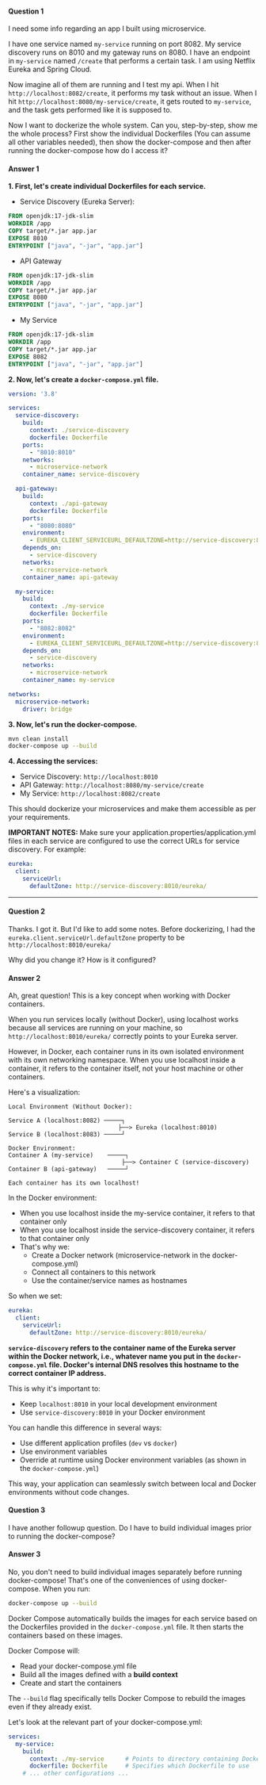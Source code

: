 #### Question 1
I need some info regarding an app I built using microservice. 

I have one service named `my-service` running on port 8082. My service discovery runs on 8010 and my gateway runs on 8080. I have an endpoint in `my-service` named `/create` that performs a certain task. I am using Netflix Eureka and Spring Cloud. 

Now imagine all of them are running and I test my api. When I hit `http://localhost:8082/create`, it performs my task without an issue. When I hit `http://localhost:8080/my-service/create`, it gets routed to `my-service`, and the task gets performed like it is supposed to. 

Now I want to dockerize the whole system. Can you, step-by-step, show me the whole process? First show the individual Dockerfiles (You can assume all other variables needed), then show the docker-compose and then after running the docker-compose how do I access it?

#### Answer 1

**1. First, let's create individual Dockerfiles for each service.**
  - Service Discovery (Eureka Server):
```Dockerfile
FROM openjdk:17-jdk-slim
WORKDIR /app
COPY target/*.jar app.jar
EXPOSE 8010
ENTRYPOINT ["java", "-jar", "app.jar"]
```

  - API Gateway
```Dockerfile
FROM openjdk:17-jdk-slim
WORKDIR /app
COPY target/*.jar app.jar
EXPOSE 8080
ENTRYPOINT ["java", "-jar", "app.jar"]
```

  - My Service
```Dockerfile
FROM openjdk:17-jdk-slim
WORKDIR /app
COPY target/*.jar app.jar
EXPOSE 8082
ENTRYPOINT ["java", "-jar", "app.jar"]
```

**2. Now, let's create a `docker-compose.yml` file.**
```yaml
version: '3.8'

services:
  service-discovery:
    build: 
      context: ./service-discovery
      dockerfile: Dockerfile
    ports:
      - "8010:8010"
    networks:
      - microservice-network
    container_name: service-discovery

  api-gateway:
    build: 
      context: ./api-gateway
      dockerfile: Dockerfile
    ports:
      - "8080:8080"
    environment:
      - EUREKA_CLIENT_SERVICEURL_DEFAULTZONE=http://service-discovery:8010/eureka/
    depends_on:
      - service-discovery
    networks:
      - microservice-network
    container_name: api-gateway

  my-service:
    build: 
      context: ./my-service
      dockerfile: Dockerfile
    ports:
      - "8082:8082"
    environment:
      - EUREKA_CLIENT_SERVICEURL_DEFAULTZONE=http://service-discovery:8010/eureka/
    depends_on:
      - service-discovery
    networks:
      - microservice-network
    container_name: my-service

networks:
  microservice-network:
    driver: bridge
```

**3. Now, let's run the docker-compose.**
```bash
mvn clean install
docker-compose up --build
```

**4. Accessing the services:**
  - Service Discovery: `http://localhost:8010`
  - API Gateway: `http://localhost:8080/my-service/create`
  - My Service: `http://localhost:8082/create`
  
This should dockerize your microservices and make them accessible as per your requirements.

**IMPORTANT NOTES:**
Make sure your application.properties/application.yml files in each service are configured to use the correct URLs for service discovery. For example:
```yaml
eureka:
  client:
    serviceUrl:
      defaultZone: http://service-discovery:8010/eureka/
```

___

#### Question 2
Thanks. I got it. But I'd like to add some notes. Before dockerizing, I had the `eureka.client.serviceUrl.defaultZone` property to be `http://localhost:8010/eureka/`

Why did you change it? How is it configured? 

#### Answer 2
Ah, great question! This is a key concept when working with Docker containers.

When you run services locally (without Docker), using localhost works because all services are running on your machine, so `http://localhost:8010/eureka/` correctly points to your Eureka server.

However, in Docker, each container runs in its own isolated environment with its own networking namespace. When you use localhost inside a container, it refers to the container itself, not your host machine or other containers.

Here's a visualization:
```plaintext
Local Environment (Without Docker):

Service A (localhost:8082) ─────┐
                               ├──> Eureka (localhost:8010)
Service B (localhost:8083) ─────┘
```

```plaintext
Docker Environment:
Container A (my-service)    ─────┐
                                ├──> Container C (service-discovery)
Container B (api-gateway)   ─────┘

Each container has its own localhost!
```

In the Docker environment:
- When you use localhost inside the my-service container, it refers to that container only
- When you use localhost inside the service-discovery container, it refers to that container only
- That's why we:
  - Create a Docker network (microservice-network in the docker-compose.yml)
  - Connect all containers to this network
  - Use the container/service names as hostnames

So when we set:
```yaml
eureka:
  client:
    serviceUrl:
      defaultZone: http://service-discovery:8010/eureka/
```

**`service-discovery` refers to the container name of the Eureka server within the Docker network, i.e., whatever name you put in the `docker-compose.yml` file. Docker's internal DNS resolves this hostname to the correct container IP address.**

This is why it's important to:
 - Keep `localhost:8010` in your local development environment
 - Use `service-discovery:8010` in your Docker environment

You can handle this difference in several ways:
 - Use different application profiles (`dev` vs `docker`)
- Use environment variables
 - Override at runtime using Docker environment variables (as shown in the `docker-compose.yml`)

This way, your application can seamlessly switch between local and Docker environments without code changes.

#### Question 3
I have another followup question. Do I have to build individual images prior to running the docker-compose? 

#### Answer 3
No, you don't need to build individual images separately before running docker-compose! That's one of the conveniences of using docker-compose.
When you run:
```bash
docker-compose up --build
```
Docker Compose automatically builds the images for each service based on the Dockerfiles provided in the `docker-compose.yml` file. It then starts the containers based on these images.

Docker Compose will:
- Read your docker-compose.yml file
- Build all the images defined with a **build context**
- Create and start the containers

The `--build` flag specifically tells Docker Compose to rebuild the images even if they already exist.

Let's look at the relevant part of your docker-compose.yml:
```yaml
services:
  my-service:
    build: 
      context: ./my-service      # Points to directory containing Dockerfile
      dockerfile: Dockerfile     # Specifies which Dockerfile to use
    # ... other configurations ...
```